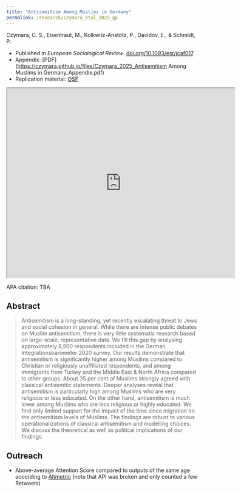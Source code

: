 ```yaml
---
title: "Antisemitism Among Muslims in Germany"
permalink: /research/czymara_etal_2025_gp
---
```

Czymara, C. S., Eisentraut, M., Kolkwitz-Anstötz, P., Davidov, E., & Schmidt, P.

- Published in *European Sociological Review*. [doi.org/10.1093/esr/jcaf017](https://doi.org/10.1093/esr/jcaf017).
- Appendix: [PDF](https://czymara.github.io/files/Czymara_2025_Antisemitism Among Muslims in Germany_Appendix.pdf)
- Replication material:  [OSF](https://osf.io/eqnw4/)

<iframe src="https://czymara.github.io/files/Czymara_2025_Antisemitism Among Muslims in Germany.pdf" width="600" height="500"></iframe>

APA citation: TBA

Abstract
------
> Antisemitism is a long-standing, yet recently escalating threat to Jews and social cohesion in general. While there are intense public debates on Muslim antisemitism, there is very little systematic research based on large-scale, representative data. We fill this gap by analysing approximately 8,500 respondents included in the German Integrationsbarometer 2020 survey. Our results demonstrate that antisemitism is significantly higher among Muslims compared to Christian or religiously unaffiliated respondents, and among immigrants from Turkey and the Middle East & North Africa compared to other groups. About 35 per cent of Muslims strongly agreed with classical antisemitic statements. Deeper analyses reveal that antisemitism is particularly high among Muslims who are very religious or less educated. On the other hand, antisemitism is much lower among Muslims who are less religious or highly educated. We find only limited support for the impact of the time since migration on the antisemitism levels of Muslims. The findings are robust to various operationalizations of classical antisemitism and modelling choices. We discuss the theoretical as well as political implications of our findings.

Outreach
------
- Above-average Attention Score compared to outputs of the same age according to [Altmetric](https://routledge.altmetric.com/details/151979909) (note that API was broken and only counted a few Retweets)

